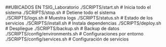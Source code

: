 ##UBICADOS EN TSIG_Laboratorio
./SCRIPTS/start.sh              # Inicia todo el sistema
./SCRIPTS/stop.sh               # Detiene todo el sistema  
./SCRIPTS/logs.sh               # Muestra logs
./SCRIPTS/status.sh             # Estado de los servicios
./SCRIPTS/install.sh            # Instala dependencias
./SCRIPTS/deploy.sh             # Despliegue
./SCRIPTS/backup.sh             # Backup de datos
./SCRIPTS/config/environments.sh       # Configuraciones por entorno
./SCRIPTS/config/services.sh           # Configuración de servicios